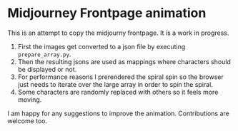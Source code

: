 # Midjourney Frontpage animation

This is an attempt to copy the midjourny frontpage. It is a work in progress.


1. First the images get converted to a json file by executing `prepare_array.py`.
2. Then the resulting jsons are used as mappings where characters should be displayed or not.
3. For performance reasons I prerendered the spiral spin so the browser just needs to iterate over the large array in order to spin the spiral.
4. Some characters are randomly replaced with others so it feels more moving.

I am happy for any suggestions to improve the animation. Contributions are welcome too.